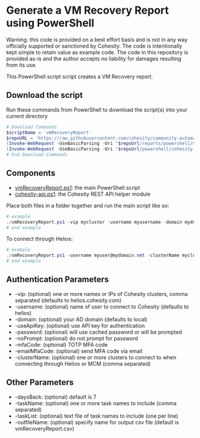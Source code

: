 # Generate a VM Recovery Report using PowerShell

Warning: this code is provided on a best effort basis and is not in any way officially supported or sanctioned by Cohesity. The code is intentionally kept simple to retain value as example code. The code in this repository is provided as-is and the author accepts no liability for damages resulting from its use.

This PowerShell script script creates a VM Recovery report.

## Download the script

Run these commands from PowerShell to download the script(s) into your current directory

```powershell
# Download Commands
$scriptName = 'vmRecoveryReport'
$repoURL = 'https://raw.githubusercontent.com/cohesity/community-automation-samples/main'
(Invoke-WebRequest -UseBasicParsing -Uri "$repoUrl/reports/powershell/$scriptName/$scriptName.ps1").content | Out-File "$scriptName.ps1"; (Get-Content "$scriptName.ps1") | Set-Content "$scriptName.ps1"
(Invoke-WebRequest -UseBasicParsing -Uri "$repoUrl/powershell/cohesity-api/cohesity-api.ps1").content | Out-File cohesity-api.ps1; (Get-Content cohesity-api.ps1) | Set-Content cohesity-api.ps1
# End Download Commands
```

## Components

* [vmRecoveryReport.ps1](https://raw.githubusercontent.com/cohesity/community-automation-samples/main/reports/powershell/vmRecoveryReport/vmRecoveryReport.ps1): the main PowerShell script
* [cohesity-api.ps1](https://raw.githubusercontent.com/cohesity/community-automation-samples/main/powershell/cohesity-api/cohesity-api.ps1): the Cohesity REST API helper module

Place both files in a folder together and run the main script like so:

```powershell
# example
./vmRecoveryReport.ps1 -vip mycluster -username myusername -domain mydomain.net
# end example
```

To connect through Helios:

```powershell
# example
./vmRecoveryReport.ps1 -username myuser@mydomain.net -clusterName mycluster
# end example
```

## Authentication Parameters

* -vip: (optional) one or more names or IPs of Cohesity clusters, comma separated (defaults to helios.cohesity.com)
* -username: (optional) name of user to connect to Cohesity (defaults to helios)
* -domain: (optional) your AD domain (defaults to local)
* -useApiKey: (optional) use API key for authentication
* -password: (optional) will use cached password or will be prompted
* -noPrompt: (optional) do not prompt for password
* -mfaCode: (optional) TOTP MFA code
* -emailMfaCode: (optional) send MFA code via email
* -clusterName: (optional) one or more clusters to connect to when connecting through Helios or MCM (comma separated)

## Other Parameters

* -daysBack: (optional) default is 7
* -taskName: (optional) one or more task names to include (comma separated)
* -taskList: (optional) text file of task names to include (one per line)
* -outfileName: (optional) specify name for output csv file (default is vmRecoveryReport.csv)

